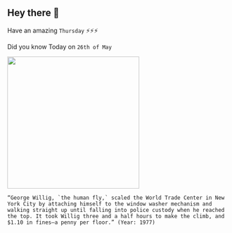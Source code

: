 ## Hey there 👋
Have an amazing `Thursday` ⚡⚡⚡

Did you know Today on `26th of May`
 
 [<img src="https://www.nydailynews.com/resizer/yBxMUsjKotmtWOCw3IafUN56-IQ=/1200x0/top/arc-anglerfish-arc2-prod-tronc.s3.amazonaws.com/public/3IFAGC4IPUPOH3NDNTUZKWXXYE.jpg" width="300" />](https://en.wikipedia.org/wiki/George_Willig) 
 ```
“George Willig, `the human fly,` scaled the World Trade Center in New York City by attaching himself to the window washer mechanism and walking straight up until falling into police custody when he reached the top. It took Willig three and a half hours to make the climb, and $1.10 in fines—a penny per floor.” (Year: 1977)
```
